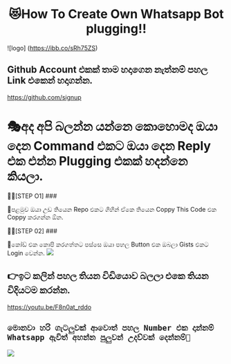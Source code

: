 <h1 align="center"><b> 😻How To Create Own Whatsapp Bot plugging!! </b></h1> 

![logo] 
(https://ibb.co/sRh75ZS) 

## Github Account එකක් තාම හදාගෙන නැත්නම් පහල Link එකෙන් හදාගන්න. 
https://github.com/signup 

# 🎭අද අපි බලන්න යන්නෙ කොහොමද ඔයා දෙන Command එකට ඔයා දෙන Reply එක එන්න Plugging එකක් හදන්නෙ කියලා. 

👨‍🏫[STEP O1] ### 

💠පළමුව ඔයා උඩ තියෙන Repo එකට ගිහින් ඒකෙ තියෙන Coppy This Code එක Coppy කරගන්න ඕන. 

👨‍🏫[STEP 02] ### 

💠කෝඩ් එක කොපි කරගත්තට පස්සෙ ඔයා පහල Button එක ඔබලා Gists එකට Login වෙන්න. 
 </a> 
      <a href="https://gist.github.com/"> 
     <img src="https://img.shields.io/static/v1? label=CLICK&message=Gists%20X&color=purple&style=plastic"> 
 </a> 

## 👉ඉට කලින් පහල තියන විඩියොව බලලා එකෙ තියන විදියටම කරන්න.
https://youtu.be/F8n0at_rddo
 
## `මොනවා හරි ගැටලුවක් ආවොත් පහල Number එක දාන්නම් Whatsapp ඇවිත් අහන්න පුලුවන් උදව්වක් දෙන්නම්🙇` 
</a> 
      <a href="https://wa.me/94722965620"> 
      <img 
src="https://img.shields.io/badge/Contact%20Me%20On%20Whatsapp-Teenuh%20AX%20-purple&style=plastic"> 
 </a>
